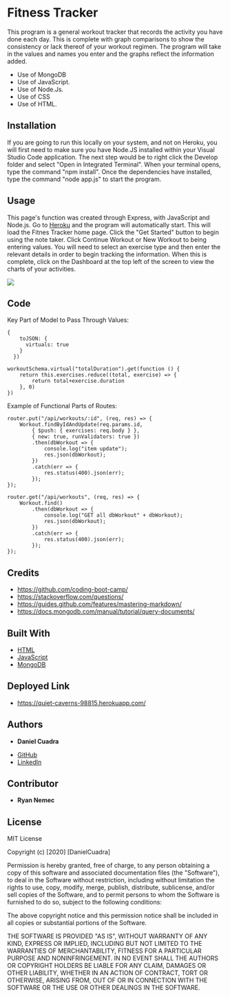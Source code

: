 # Fitness Tracker

This program is a general workout tracker that records the activity you have done each day. This is complete with graph comparisons to show the consistency or lack thereof of your workout regimen. The program will take in the values and names you enter and the graphs reflect the information added.

* Use of MongoDB
* Use of JavaScript.
* Use of Node.Js.
* Use of CSS
* Use of HTML.

## Installation

If you are going to run this locally on your system, and not on Heroku, you will first need to make sure you have Node.JS installed within your Visual Studio Code application. The next step would be to right click the Develop folder and select "Open in Integrated Terminal". When your terminal opens, type the command "npm install". Once the dependencies have installed, type the command "node app.js" to start the program.

## Usage

This page's function was created through Express, with JavaScript and Node.js. Go to [Heroku](https://quiet-caverns-98815.herokuapp.com/) and the program will automatically start. This will load the Fitnes Tracker home page. Click the "Get Started" button to begin using the note taker. Click Continue Workout or New Workout to being entering values. You will need to select an exercise type and then enter the relevant details in order to begin tracking the information. When this is complete, click on the Dashboard at the top left of the screen to view the charts of your activities.

<img src="./fitnesstracker.gif">


## Code

Key Part of Model to Pass Through Values:
```
{
    toJSON: {
      virtuals: true
    }
  })

workoutSchema.virtual("totalDuration").get(function () {
    return this.exercises.reduce((total, exercise) => {
        return total+exercise.duration
    }, 0)
})
```

Example of Functional Parts of Routes:
```
router.put("/api/workouts/:id", (req, res) => {
    Workout.findByIdAndUpdate(req.params.id,
        { $push: { exercises: req.body } },
        { new: true, runValidators: true })
        .then(dbWorkout => {
            console.log("item update");
            res.json(dbWorkout);
        })
        .catch(err => {
            res.status(400).json(err);
        });
});

router.get("/api/workouts", (req, res) => {
    Workout.find()
        .then(dbWorkout => {
            console.log("GET all dbWorkout" + dbWorkout);
            res.json(dbWorkout);
        })
        .catch(err => {
            res.status(400).json(err);
        });
});
```


## Credits

* https://github.com/coding-boot-camp/
* https://stackoverflow.com/questions/
* https://guides.github.com/features/mastering-markdown/
* https://docs.mongodb.com/manual/tutorial/query-documents/


## Built With

* [HTML](https://developer.mozilla.org/en-US/docs/Web/HTML)
* [JavaScript](https://developer.mozilla.org/en-US/docs/Web/JavaScript)
* [MongoDB](https://www.mongodb.com/)

## Deployed Link

* https://quiet-caverns-98815.herokuapp.com/

## Authors

* **Daniel Cuadra** 

- [GitHub](https://github.com/DCuadra85)
- [LinkedIn](https://www.linkedin.com/in/daniel-cuadra-3705aa39/)

## Contributor
* **Ryan Nemec**

## License

MIT License

Copyright (c) [2020] [DanielCuadra]

Permission is hereby granted, free of charge, to any person obtaining a copy
of this software and associated documentation files (the "Software"), to deal
in the Software without restriction, including without limitation the rights
to use, copy, modify, merge, publish, distribute, sublicense, and/or sell
copies of the Software, and to permit persons to whom the Software is
furnished to do so, subject to the following conditions:

The above copyright notice and this permission notice shall be included in all
copies or substantial portions of the Software.

THE SOFTWARE IS PROVIDED "AS IS", WITHOUT WARRANTY OF ANY KIND, EXPRESS OR
IMPLIED, INCLUDING BUT NOT LIMITED TO THE WARRANTIES OF MERCHANTABILITY,
FITNESS FOR A PARTICULAR PURPOSE AND NONINFRINGEMENT. IN NO EVENT SHALL THE
AUTHORS OR COPYRIGHT HOLDERS BE LIABLE FOR ANY CLAIM, DAMAGES OR OTHER
LIABILITY, WHETHER IN AN ACTION OF CONTRACT, TORT OR OTHERWISE, ARISING FROM,
OUT OF OR IN CONNECTION WITH THE SOFTWARE OR THE USE OR OTHER DEALINGS IN THE
SOFTWARE.
